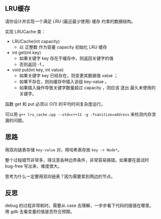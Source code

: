 ## LRU缓存
请你设计并实现一个满足  LRU (最近最少使用) 缓存 约束的数据结构。

实现 LRUCache 类：
- LRUCache(int capacity) 
    - 以 正整数 作为容量 capacity 初始化 LRU 缓存
- int get(int key)
    - 如果关键字 key 存在于缓存中，则返回关键字的值
    - 否则返回 -1 。
- void put(int key, int value) 
    - 如果关键字 key 已经存在，则变更其数据值 value ；
    - 如果不存在，则向缓存中插入该组 key-value 。
    - 如果插入操作导致关键字数量超过 capacity ，则应该 逐出 最久未使用的关键字。

函数 get 和 put 必须以 O(1) 的平均时间复杂度运行。


可以用 `g++ lru_cache.cpp --std=c++11 -g -fsanitize=address` 来检测内存泄漏的问题。

## 思路

用双向链表存储 `key-value` 对，用哈希表存放 `key -> Node*`。

整个过程细节非常多，得注意各种边界条件，非常容易搞错。如果要在面试时 bug-free 写出来，难度很大。

思考为什么一定要用双向链表？因为需要拿到两边的节点。


## 反思

debug 的过程非常耗时。需要从 case 去理解，一步步看下代码的报错在哪里。用 gdb 去看变量的值是否符合预期。
